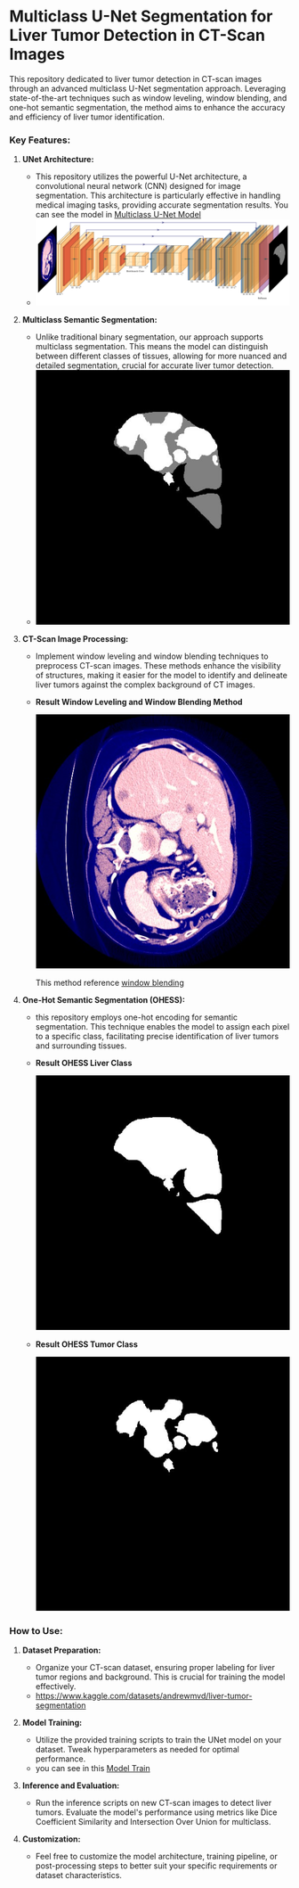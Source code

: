 # Multiclass U-Net Segmentation for Liver Tumor Detection in CT-Scan Images

This repository dedicated to liver tumor detection in CT-scan images through an advanced multiclass U-Net segmentation approach. Leveraging state-of-the-art techniques such as window leveling, window blending, and one-hot semantic segmentation, the method aims to enhance the accuracy and efficiency of liver tumor identification.

### Key Features:

1. **UNet Architecture:**
   - This repository utilizes the powerful U-Net architecture, a convolutional neural network (CNN) designed for image segmentation. This architecture is particularly effective in handling medical imaging tasks, providing accurate segmentation results. You can see the model in [Multiclass U-Net Model](https://github.com/Skygers/Multiclass-U-Net-for-liver-tumor-segmentation/blob/c89a803eb27ac44022f4e16fc42bd6af42135348/Model%20U-Net/U-Net-Model.py)
   - ![Multiclass U-Net](https://github.com/Skygers/Multiclass-U-Net-for-liver-tumor-segmentation/blob/eeabfbe9f6ac0effda82648f425fb032196144dd/Model%20U-Net/U-Net%20Visualisasi.png)
2. **Multiclass Semantic Segmentation:**
   - Unlike traditional binary segmentation, our approach supports multiclass segmentation. This means the model can distinguish between different classes of tissues, allowing for more nuanced and detailed segmentation, crucial for accurate liver tumor detection.
   - ![Multiclass Semantic Segmentation](https://github.com/Skygers/Multiclass-U-Net-for-liver-tumor-segmentation/blob/eeabfbe9f6ac0effda82648f425fb032196144dd/Gambar/mask%20liver%20tiff.jpg)

3. **CT-Scan Image Processing:**
   - Implement window leveling and window blending techniques to preprocess CT-scan images. These methods enhance the visibility of structures, making it easier for the model to identify and delineate liver tumors against the complex background of CT images.
   - **Result Window Leveling and Window Blending Method**

     ![Multiclass Semantic Segmentation](https://github.com/Skygers/Multiclass-U-Net-for-liver-tumor-segmentation/blob/c89a803eb27ac44022f4e16fc42bd6af42135348/Gambar/volume-1_slice_61.jpg)

     This method reference
     [window blending](https://sv-journal.org/2019-5/06/)
4. **One-Hot Semantic Segmentation (OHESS):**
   - this repository employs one-hot encoding for semantic segmentation. This technique enables the model to assign each pixel to a specific class, facilitating precise identification of liver tumors and surrounding tissues.
   - **Result OHESS Liver Class**

     ![Multiclass Semantic Segmentation](https://github.com/Skygers/Multiclass-U-Net-for-liver-tumor-segmentation/blob/c89a803eb27ac44022f4e16fc42bd6af42135348/Gambar/one%20hot%20liver.jpg)
   - **Result OHESS Tumor Class**

     ![Multiclass Semantic Segmentation](https://github.com/Skygers/Multiclass-U-Net-for-liver-tumor-segmentation/blob/c89a803eb27ac44022f4e16fc42bd6af42135348/Gambar/one%20hot%20mask.jpg)
### How to Use:

1. **Dataset Preparation:**
   - Organize your CT-scan dataset, ensuring proper labeling for liver tumor regions and background. This is crucial for training the model effectively.
   - https://www.kaggle.com/datasets/andrewmvd/liver-tumor-segmentation

2. **Model Training:**
   - Utilize the provided training scripts to train the UNet model on your dataset. Tweak hyperparameters as needed for optimal performance.
   - you can see in this [Model Train](https://github.com/Skygers/Multiclass-U-Net-for-liver-tumor-segmentation/blob/c89a803eb27ac44022f4e16fc42bd6af42135348/u-net-train-multiclass-semantic-liver-tumor.ipynb)

3. **Inference and Evaluation:**
   - Run the inference scripts on new CT-scan images to detect liver tumors. Evaluate the model's performance using metrics like Dice Coefficient Similarity and Intersection Over Union for multiclass.

4. **Customization:**
   - Feel free to customize the model architecture, training pipeline, or post-processing steps to better suit your specific requirements or dataset characteristics.
